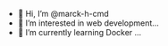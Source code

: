 - 👋 Hi, I’m @marck-h-cmd
- 👀 I’m interested in web development...
- 🌱 I’m currently learning Docker ...


<!---
marck-h-cmd/marck-h-cmd is a ✨ special ✨ repository because its `README.md` (this file) appears on your GitHub profile.
You can click the Preview link to take a look at your changes.
--->
